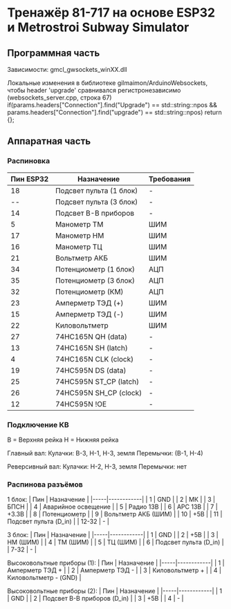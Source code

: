 # Тренажёр 81-717 на основе ESP32 и Metrostroi Subway Simulator

## Программная часть

Зависимости: gmcl_gwsockets_winXX.dll

Локальные изменения в библиотеке gilmaimon/ArduinoWebsockets, чтобы header 'upgrade' сравнивался регистронезависимо (websockets_server.cpp, строка 67)
if(params.headers["Connection"].find("Upgrade") == std::string::npos && params.headers["Connection"].find("upgrade") == std::string::npos) return {};

## Аппаратная часть

### Распиновка

| Пин ESP32 | Назначение | Требования |
|-----------|------------|------------|
| 18 | Подсвет пульта (1 блок) | - |
| -- | Подсвет пульта (3 блок) | - |
| 14 | Подсвет В-В приборов | - |
| 5 | Манометр ТМ | ШИМ |
| 17 | Манометр НМ | ШИМ |
| 16 | Манометр ТЦ | ШИМ |
| 21 | Вольтметр АКБ | ШИМ |
| 34 | Потенциометр (1 блок) | АЦП |
| 35 | Потенциометр (3 блок) | АЦП |
| 32 | Потенциометр (КМ) | АЦП |
| 23 | Амперметр ТЭД (+) | ШИМ |
| 15 | Амперметр ТЭД (-) | ШИМ |
| 22 | Киловольтметр | ШИМ |
| 27 | 74HC165N QH (data) | - |
| 13 | 74HC165N SH (latch) | - |
| 4 | 74HC165N CLK (clock) | - |
| 19 | 74HC595N DS (data) | - |
| 25 | 74HC595N ST_CP (latch) | - |
| 26 | 74HC595N SH_CP (clock) | - |
| 12 | 74HC595N !OE | - |

### Подключение КВ

В = Верхняя рейка
Н = Нижняя рейка

Главный вал:
Кулачки: В-3, Н-1, Н-3, земля
Перемычки: (В-1, Н-4)

Реверсивный вал:
Кулачки: Н-2, Н-3, земля
Перемычки: нет

### Распинова разъёмов

1 блок:
| Пин | Назначение |
|-----|------------|
| 1 | GND |
| 2 | МК |
| 3 | БПСН |
| 4 | Аварийное освещение |
| 5 | Радио 13В |
| 6 | АРС 13В |
| 7 | +3.3В |
| 8 | Потенциометр |
| 9 | Вольтметр АКБ (ШИМ) |
| 10 | +5В |
| 11 | Подсвет пульта (D_in) |
| 12-32 | - |

3 блок:
| Пин | Назначение |
|-----|------------|
| 1 | GND |
| 2 | +5В |
| 3 | НМ (ШИМ) |
| 4 | ТМ (ШИМ) |
| 5 | ТЦ (ШИМ) |
| 6 | Подсвет пульта (D_in) |
| 7-32 | - |

Высоковольтные приборы (1):
| Пин | Назначение |
|-----|------------|
| 1 | Амперметр ТЭД + |
| 2 | Амперметр ТЭД - |
| 3 | Киловольтметр + |
| 4 | Киловольтметр - (GND) |


Высоковольтные приборы (2):
| Пин | Назначение |
|-----|------------|
| 1 | GND |
| 2 | Подсвет В-В приборов (D_in) |
| 3 | +5В |
| 4 | - |